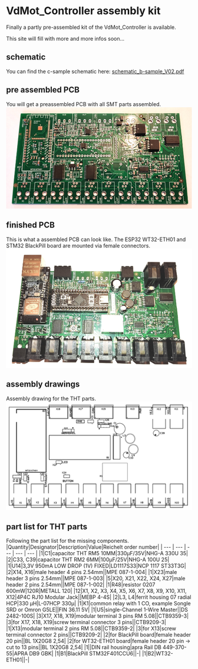 # VdMot_Controller assembly kit

Finally a partly pre-assembled kit of the VdMot_Controller is available.

This site will fill with more and more infos soon...


## schematic
You can find the c-sample schematic here: [schematic_b-sample_V02.pdf](./schematic_c-sample_V02.pdf)


## pre assembled PCB
You will get a preassembled PCB with all SMT parts assembled.
![-](./assembly_kit_pcb.jpg "pre assembled pcb")

## finished PCB
This is what a assembled PCB can look like. The ESP32 WT32-ETH01 and STM32 BlackPill board are mounted via female connectors. 
![-](./assembly_done.jpg "assembled pcb")

## assembly drawings
Assembly drawing for the THT parts.
![-](./tht_assembly.png "tht assembly drawing")

## part list for THT parts
Following the part list for the missing components.
|Quantity|Designator|Description|Value|Reichelt order number|
| --- | --- | --- | --- | --- |
|1|C1|capacitor THT RM5 10MM|330µF/35V|NHG-A 330U 35|
|2|C33, C39|capacitor THT RM2 6MM|100µF/25V|NHG-A 100U 25|
|1|U14|3,3V 950mA LOW DROP (1V) FIXED|LD1117S33|NCP 1117 ST33T3G|
|2|X14, X16|male header 4 pins 2.54mm||MPE 087-1-004|
|1|X23|male header 3 pins 2.54mm||MPE 087-1-003|
|5|X20, X21, X22, X24, X27|male header 2 pins 2.54mm||MPE 087-1-002|
|1|R48|resistor 0207 600mW|120R|METALL 120|
|12|X1, X2, X3, X4, X5, X6, X7, X8, X9, X10, X11, X12|4P4C RJ10 Modular Jack||MEBP 4-4S|
|2|L3, L4|ferrit housing 07 radial HCP|330 µH|L-07HCP 330µ|
|1|K1|common relay with 1 CO, example Songle SRD or Omron G5LE||FIN 36.11 5V|
|1|U5|single-Channel 1-Wire Master||DS 2482-100S|
|3|X17, X18, X19|modular terminal 3 pins RM 5.08||CTB9359-3|
|3|for X17, X18, X19|screw terminal connector 3 pins||CTB9209-3|
|1|X13|modular terminal 2 pins RM 5.08||CTB9359-2|
|3|for X13|screw terminal connector 2 pins||CTB9209-2|
|2|for BlackPill board|female header 20 pin||BL 1X20G8 2,54|
|2|for WT32-ETH01 board|female header 20 pin -> cut to 13 pins||BL 1X20G8 2,54|
|1||DIN rail housing|apra Rail DB 449-370-55|APRA DB9 GBK|
|1|B1|BlackPill STM32F401CCU6||-|
|1|B2|WT32-ETH01||-|
